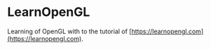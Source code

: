 # LearnOpenGL

Learning of OpenGL with to the tutorial of [https://learnopengl.com](https://learnopengl.com).
